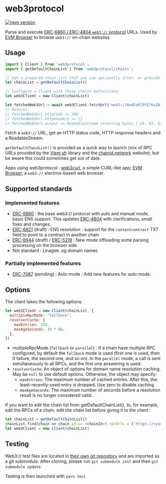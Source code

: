 # web3protocol

[![npm version](https://badge.fury.io/js/web3protocol.svg)](https://www.npmjs.com/package/web3protocol)

Parse and execute [ERC-6860 / ERC-4804 ``web3://`` protocol](https://eips.ethereum.org/EIPS/eip-6860) URLs. Used by [EVM Browser](https://github.com/nand2/evm-browser) to browse ``web3://`` on-chain websites.

## Usage

```js
import { Client } from 'web3protocol';
import { getDefaultChainList } from 'web3protocol/chains';

// Get a prepared chain list that you can optionally alter, or provide your own
let chainList = getDefaultChainList()

// Configure a client with these chains definitions
let web3Client = new Client(chainList)

let fetchedWeb3Url = await web3Client.fetchUrl("web3://0xA5aFC9fE76a28fB12C60954Ed6e2e5f8ceF64Ff2/resourceName")
// Returns:
// fetchedWeb3Url.httpCode == 200
// fetchedWeb3Url.httpHeaders == {}
// fetchedWeb3Url.output == ReadableStream returning bytes [ 63, 63, 63 ]

```

Fetch a ``web3://`` URL, get an HTTP status code, HTTP response headers and a ReadableStream.

``getDefaultChainList()`` is provided as a quick way to launch (mix of RPC URLs provided by the [Viem.sh](https://viem.sh/) library and the [chainid.network](https://chainid.network/chains.json) website), but be aware this could sometimes get out of date.

Apps using web3protocol : [web3curl](https://github.com/web3-protocol/web3curl-js), a simple CURL-like app; [EVM Browser](https://github.com/nand2/evm-browser), a ``web3://`` electron-based web browser.

## Supported standards

### Implemented features

- [ERC-6860](https://eips.ethereum.org/EIPS/eip-6860) : the base web3:// protocol with auto and manual mode, basic ENS support. This updates [ERC-4804](https://eips.ethereum.org/EIPS/eip-4804) with clarifications, small fixes and changes.
- [ERC-6821](https://eips.ethereum.org/EIPS/eip-6821) (draft) : ENS resolution : support for the ``contentcontract`` TXT field to point to a contract in another chain
- [ERC-6944](https://eips.ethereum.org/EIPS/eip-6944) (draft) / [ERC-5219](https://eips.ethereum.org/EIPS/eip-5219) : New mode offloading some parsing processing on the browser side
- Not standard : Linagee .og domain names

### Partially implemented features

- [ERC-7087](https://github.com/ethereum/ERCs/pull/98) (pending) : Auto mode : Add new features for auto mode.

## Options

The client takes the following options:

```js
let web3Client = new Client(chainList, {
  multipleRpcMode: "fallback",
  resolverCache: {
    maxEntries: 256,
    maxAgeSeconds: 30 * 60,
  },
})
```

- multipleRpcMode (``fallback`` or ``parallel``) : If a chain have multiple RPC configured, by default the ``fallback`` mode is used (first one is used, then if failure, the second one, and so on). In the ``parallel`` mode, a call is sent simultaneously to all RPCs, and the first one answering is used.
- ``resolverCache``: An object of options for domain name resolution caching. May be ``null`` to use default options. Otherwise, the object may specify:
    - ``maxEntries``: The maximum number of cached entries. After this, the least-recently-used entry is dropped. Use zero to disable caching.
    - ``maxAgeSeconds``: The maximum number of seconds before a resolution result is no longer considered valid.

If you want to edit the chain list from getDefaultChainList(), to, for example, edit the RPCs of a chain, edit the chain list before giving it to the client : 

```js
let chainList = getDefaultChainList()
chainList.find(chain => chain.id == <chainId>).rpcUrls = ['https://<yourRPC>', 'https://<yourSecondRPC>', ...];
let web3Client = new Client(chainList)
```

## Testing

Web3:// test files are located in [their own git repository](https://github.com/web3-protocol/web3protocol-tests) and are imported as a git submodule. After cloning, please run ``git submodule init`` and then ``git submodule update``.

Testing is then launched with ``yarn test``
